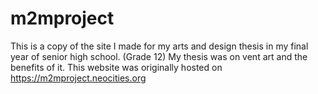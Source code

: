 # m2mproject
This is a copy of the site I made for my arts and design thesis in my final year of senior high school. (Grade 12) My thesis was on vent art and the benefits of it. This website was originally hosted on https://m2mproject.neocities.org
